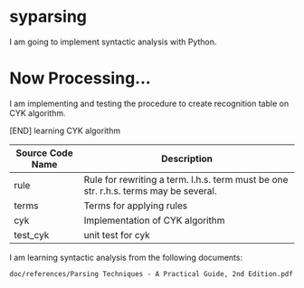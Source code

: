 # syparsing
I am going to implement syntactic analysis with Python.

# Now Processing...
I am implementing and testing the procedure to create recognition table on CYK algorithm.

[END] learning CYK algorithm

|Source Code Name|Description|
|---|---|
|rule|Rule for rewriting a term. l.h.s. term must be one str. r.h.s. terms may be several.|
|terms|Terms for applying rules|
|cyk|Implementation of CYK algorithm|
|test_cyk|unit test for cyk|

I am learning syntactic analysis from the following documents:

```doc/references/Parsing Techniques - A Practical Guide, 2nd Edition.pdf```
